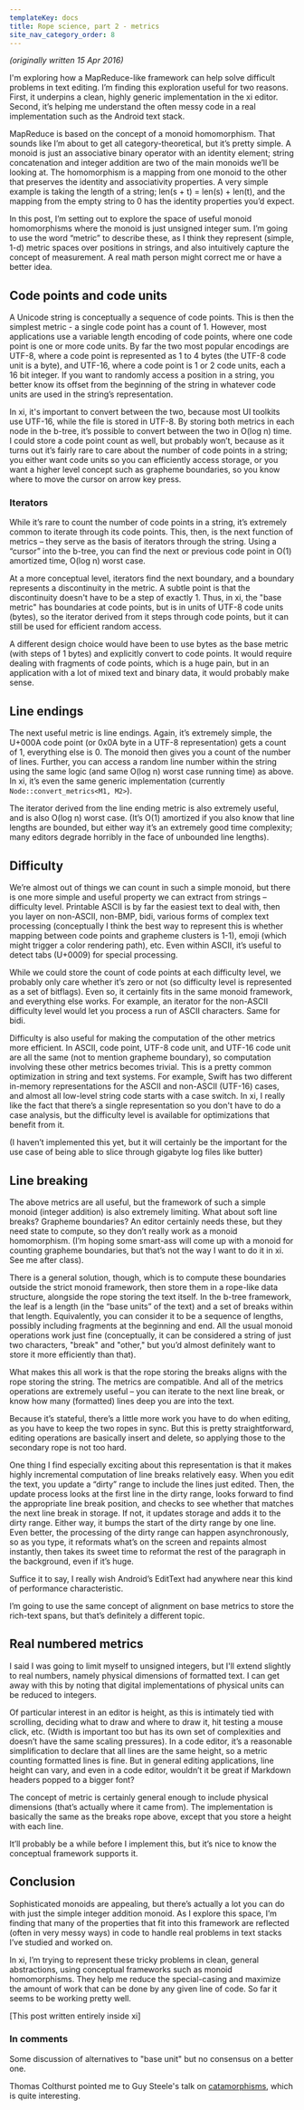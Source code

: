 ```yaml
---
templateKey: docs
title: Rope science, part 2 - metrics
site_nav_category_order: 8
---
```


_(originally written 15 Apr 2016)_

I'm exploring how a MapReduce-like framework can help solve difficult problems in text editing. I’m finding this exploration useful for two reasons. First, it underpins a clean, highly generic implementation in the xi editor. Second, it’s helping me understand the often messy code in a real implementation such as the Android text stack.

MapReduce is based on the concept of a monoid homomorphism. That sounds like I’m about to get all category-theoretical, but it’s pretty simple. A monoid is just an associative binary operator with an identity element; string concatenation and integer addition are two of the main monoids we’ll be looking at. The homomorphism is a mapping from one monoid to the other that preserves the identity and associativity properties. A very simple example is taking the length of a string; len(s + t) = len(s) + len(t), and the mapping from the empty string to 0 has the identity properties you’d expect.

In this post, I’m setting out to explore the space of useful monoid homomorphisms where the monoid is just unsigned integer sum. I’m going to use the word “metric” to describe these, as I think they represent (simple, 1-d) metric spaces over positions in strings, and also intuitively capture the concept of measurement. A real math person might correct me or have a better idea.

## Code points and code units

A Unicode string is conceptually a sequence of code points. This is then the simplest metric - a single code point has a count of 1. However, most applications use a variable length encoding of code points, where one code point is one or more code units. By far the two most popular encodings are UTF-8, where a code point is represented as 1 to 4 bytes (the UTF-8 code unit is a byte), and UTF-16, where a code point is 1 or 2 code units, each a 16 bit integer. If you want to randomly access a position in a string, you better know its offset from the beginning of the string in whatever code units are used in the string’s representation.

In xi, it's important to convert between the two, because most UI toolkits use UTF-16, while the file is stored in UTF-8. By storing both metrics in each node in the b-tree, it’s possible to convert between the two in O(log n) time. I could store a code point count as well, but probably won’t, because as it turns out it’s fairly rare to care about the number of code points in a string; you either want code units so you can efficiently access storage, or you want a higher level concept such as grapheme boundaries, so you know where to move the cursor on arrow key press.

### Iterators

While it’s rare to count the number of code points in a string, it’s extremely common to iterate through its code points. This, then, is the next function of metrics – they serve as the basis of iterators through the string. Using a “cursor” into the b-tree, you can find the next or previous code point in O(1) amortized time, O(log n) worst case.

At a more conceptual level, iterators find the next boundary, and a boundary represents a discontinuity in the metric. A subtle point is that the discontinuity doesn't have to be a step of exactly 1. Thus, in xi, the "base metric" has boundaries at code points, but is in units of UTF-8 code units (bytes), so the iterator derived from it steps through code points, but it can still be used for efficient random access.

A different design choice would have been to use bytes as the base metric (with steps of 1 bytes) and explicitly convert to code points. It would require dealing with fragments of code points, which is a huge pain, but in an application with a lot of mixed text and binary data, it would probably make sense.

## Line endings

The next useful metric is line endings. Again, it’s extremely simple, the U+000A code point (or 0x0A byte in a UTF-8 representation) gets a count of 1, everything else is 0. The monoid then gives you a count of the number of lines. Further, you can access a random line number within the string using the same logic (and same O(log n) worst case running time) as above. In xi, it’s even the same generic implementation (currently `Node::convert_metrics<M1, M2>`).

The iterator derived from the line ending metric is also extremely useful, and is also O(log n) worst case. (It’s O(1) amortized if you also know that line lengths are bounded, but either way it’s an extremely good time complexity; many editors degrade horribly in the face of unbounded line lengths).

## Difficulty

We’re almost out of things we can count in such a simple monoid, but there is one more simple and useful property we can extract from strings – difficulty level. Printable ASCII is by far the easiest text to deal with, then you layer on non-ASCII, non-BMP, bidi, various forms of complex text processing (conceptually I think the best way to represent this is whether mapping between code points and grapheme clusters is 1-1), emoji (which might trigger a color rendering path), etc. Even within ASCII, it’s useful to detect tabs (U+0009) for special processing.

While we could store the count of code points at each difficulty level, we probably only care whether it’s zero or not (so difficulty level is represented as a set of bitflags). Even so, it certainly fits in the same monoid framework, and everything else works. For example, an iterator for the non-ASCII difficulty level would let you process a run of ASCII characters. Same for bidi.

Difficulty is also useful for making the computation of the other metrics more efficient. In ASCII, code point, UTF-8 code unit, and UTF-16 code unit are all the same (not to mention grapheme boundary), so computation involving these other metrics becomes trivial. This is a pretty common optimization in string and text systems. For example, Swift has two different in-memory representations for the ASCII and non-ASCII (UTF-16) cases, and almost all low-level string code starts with a case switch. In xi, I really like the fact that there’s a single representation so you don't have to do a case analysis, but the difficulty level is available for optimizations that benefit from it.

(I haven’t implemented this yet, but it will certainly be the important for the use case of being able to slice through gigabyte log files like butter)

## Line breaking

The above metrics are all useful, but the framework of such a simple monoid (integer addition) is also extremely limiting. What about soft line breaks? Grapheme boundaries? An editor certainly needs these, but they need state to compute, so they don’t really work as a monoid homomorphism. (I’m hoping some smart-ass will come up with a monoid for counting grapheme boundaries, but that’s not the way I want to do it in xi. See me after class).

There is a general solution, though, which is to compute these boundaries outside the strict monoid framework, then store them in a rope-like data structure, alongside the rope storing the text itself. In the b-tree framework, the leaf is a length (in the “base units” of the text) and a set of breaks within that length. Equivalently, you can consider it to be a sequence of lengths, possibly including fragments at the beginning and end. All the usual monoid operations work just fine (conceptually, it can be considered a string of just two characters, "break" and "other," but you’d almost definitely want to store it more efficiently than that).

What makes this all work is that the rope storing the breaks aligns with the rope storing the string. The metrics are compatible. And all of the metrics operations are extremely useful – you can iterate to the next line break, or know how many (formatted) lines deep you are into the text.

Because it’s stateful, there’s a little more work you have to do when editing, as you have to keep the two ropes in sync. But this is pretty straightforward, editing operations are basically insert and delete, so applying those to the secondary rope is not too hard.

One thing I find especially exciting about this representation is that it makes highly incremental computation of line breaks relatively easy. When you edit the text, you update a “dirty” range to include the lines just edited. Then, the update process looks at the first line in the dirty range, looks forward to find the appropriate line break position, and checks to see whether that matches the next line break in storage. If not, it updates storage and adds it to the dirty range. Either way, it bumps the start of the dirty range by one line. Even better, the processing of the dirty range can happen asynchronously, so as you type, it reformats what’s on the screen and repaints almost instantly, then takes its sweet time to reformat the rest of the paragraph in the background, even if it’s huge.

Suffice it to say, I really wish Android’s EditText had anywhere near this kind of performance characteristic.

I’m going to use the same concept of alignment on base metrics to store the rich-text spans, but that’s definitely a different topic.

## Real numbered metrics

I said I was going to limit myself to unsigned integers, but I'll extend slightly to real numbers, namely physical dimensions of formatted text. I can get away with this by noting that digital implementations of physical units can be reduced to integers.

Of particular interest in an editor is height, as this is intimately tied with scrolling, deciding what to draw and where to draw it, hit testing a mouse click, etc. (Width is important too but has its own set of complexities and doesn’t have the same scaling pressures). In a code editor, it’s a reasonable simplification to declare that all lines are the same height, so a metric counting formatted lines is fine. But in general editing applications, line height can vary, and even in a code editor, wouldn’t it be great if Markdown headers popped to a bigger font?

The concept of metric is certainly general enough to include physical dimensions (that’s actually where it came from). The implementation is basically the same as the breaks rope above, except that you store a height with each line.

It’ll probably be a while before I implement this, but it’s nice to know the conceptual framework supports it.

## Conclusion

Sophisticated monoids are appealing, but there’s actually a lot you can do with just the simple integer addition monoid. As I explore this space, I’m finding that many of the properties that fit into this framework are reflected (often in very messy ways) in code to handle real problems in text stacks I’ve studied and worked on.

In xi, I’m trying to represent these tricky problems in clean, general abstractions, using conceptual frameworks such as monoid homomorphisms. They help me reduce the special-casing and maximize the amount of work that can be done by any given line of code. So far it seems to be working pretty well.

[This post written entirely inside xi]

### In comments

Some discussion of alternatives to "base unit" but no consensus on a better one.

Thomas Colthurst pointed me to Guy Steele's talk on [catamorphisms](http://groups.csail.mit.edu/mac/users/gjs/6.945/readings/MITApril2009Steele.pdf), which is quite interesting.
